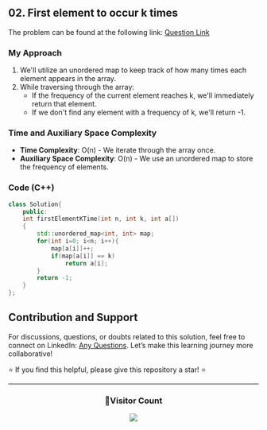 ## 02. First element to occur k times
The problem can be found at the following link: [Question Link](https://www.geeksforgeeks.org/problems/first-element-to-occur-k-times5150/1)

### My Approach
1. We'll utilize an unordered map to keep track of how many times each element appears in the array.
2. While traversing through the array:
   - If the frequency of the current element reaches k, we'll immediately return that element.
   - If we don't find any element with a frequency of k, we'll return -1.

### Time and Auxiliary Space Complexity

- **Time Complexity**: O(n) - We iterate through the array once.
- **Auxiliary Space Complexity**: O(n) - We use an unordered map to store the frequency of elements.

### Code (C++)
```cpp
class Solution{
    public:
    int firstElementKTime(int n, int k, int a[])
    {
        std::unordered_map<int, int> map;
        for(int i=0; i<n; i++){
            map[a[i]]++;
            if(map[a[i]] == k)
                return a[i];
        }
        return -1;
    }
};
```

## Contribution and Support

For discussions, questions, or doubts related to this solution, feel free to connect on LinkedIn: [Any Questions](https://www.linkedin.com/in/het-patel-8b110525a/). Let’s make this learning journey more collaborative!

⭐ If you find this helpful, please give this repository a star! ⭐

---

<div align="center">
  <h3><b>📍Visitor Count</b></h3>
</div>

<p align="center">
  <img src="https://profile-counter.glitch.me/Hunterdii/count.svg" />
</p>
